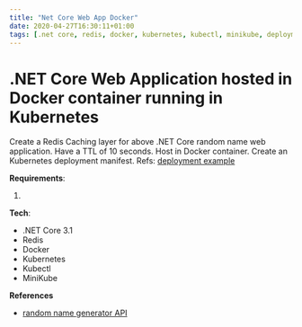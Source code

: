 ```yaml
---
title: "Net Core Web App Docker"
date: 2020-04-27T16:30:11+01:00
tags: [.net core, redis, docker, kubernetes, kubectl, minikube, deployment, pod]
---
```


# .NET Core Web Application hosted in Docker container running in Kubernetes

Create a Redis Caching layer for above [](posts/net-core-web-app).NET Core random name web application.  Have a TTL of 10 seconds.  Host in Docker container.  Create an Kubernetes deployment manifest. Refs: [deployment example](https://kubernetes.io/docs/concepts/workloads/controllers/deployment/)

**Requirements**:

1. 

**Tech**:

- .NET Core 3.1
- Redis
- Docker
- Kubernetes
- Kubectl
- MiniKube

**References**

- [random name generator API](http://names.drycodes.com/10?combine=4)

